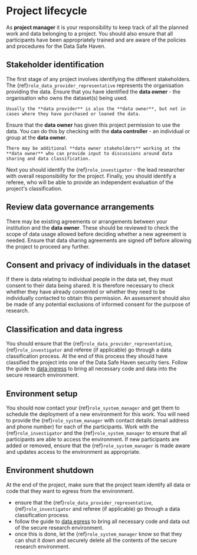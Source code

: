 # Project lifecycle

As **project manager** it is your responsibility to keep track of all the planned work and data belonging to a project.
You should also ensure that all participants have been appropriately trained and are aware of the policies and procedures for the Data Safe Haven.

## Stakeholder identification

The first stage of any project involves identifying the different stakeholders.
The {ref}`role_data_provider_representative` represents the organisation providing the data.
Ensure that you have identified the **data owner** - the organisation who owns the dataset(s) being used.

```{hint}
Usually the **data provider** is also the **data owner**, but not in cases where they have purchased or loaned the data.
```

Ensure that the **data owner** has given this project permission to use the data.
You can do this by checking with the **data controller** - an individual or group at the **data owner**.

```{hint}
There may be additional **data owner stakeholders** working at the **data owner** who can provide input to discussions around data sharing and data classification.
```

Next you should identify the {ref}`role_investigator` - the lead researcher with overall responsibility for the project.
Finally, you should identify a referee, who will be able to provide an independent evaluation of the project's classification.

## Review data governance arrangements

There may be existing agreements or arrangements between your institution and the **data owner**.
These should be reviewed to check the scope of data usage allowed before deciding whether a new agreement is needed.
Ensure that data sharing agreements are signed off before allowing the project to proceed any further.

## Consent and privacy of individuals in the dataset

If there is data relating to individual people in the data set, they must consent to their data being shared.
It is therefore necessary to check whether they have already consented or whether they need to be individually contacted to obtain this permission.
An assessment should also be made of any potential exclusions of informed consent for the purpose of research.

## Classification and data ingress

You should ensure that the {ref}`role_data_provider_representative`, {ref}`role_investigator` and referee (if applicable) go through a data classification process.
At the end of this process they should have classified the project into one of the Data Safe Haven security tiers.
Follow the guide to [data ingress](data_ingress.md) to bring all necessary code and data into the secure research environment.

## Environment setup

You should now contact your {ref}`role_system_manager` and get them to schedule the deployment of a new environment for this work.
You will need to provide the {ref}`role_system_manager` with contact details (email address and phone number) for each of the participants.
Work with the {ref}`role_investigator` and the {ref}`role_system_manager` to ensure that all participants are able to access the environment.
If new participants are added or removed, ensure that the {ref}`role_system_manager` is made aware and updates access to the environment as appropriate.

## Environment shutdown

At the end of the project, make sure that the project team identify all data or code that they want to egress from the environment.

- ensure that the {ref}`role_data_provider_representative`, {ref}`role_investigator` and referee (if applicable) go through a data classification process.
- follow the guide to [data egress](data_egress.md) to bring all necessary code and data out of the secure research environment.
- once this is done, let the {ref}`role_system_manager` know so that they can shut it down and securely delete all the contents of the secure research environment.
